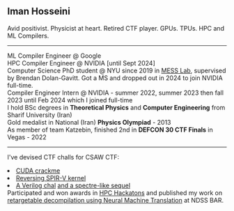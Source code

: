 ## Iman Hosseini
Avid positivist. Physicist at heart. Retired CTF player. GPUs. TPUs. HPC and ML Compilers.
_________________
ML Compiler Engineer @ Google </br>
HPC Compiler Engineer @ NVIDIA [until Sept 2024] </br>
Computer Science PhD student @ NYU since 2019 in [MESS Lab](https://messlab.moyix.net/), supervised by Brendan Dolan-Gavitt. Got a MS and dropped out in 2024 to join NVIDIA full-time. </br>
Compiler Engineer Intern @ NVIDIA - summer 2022, summer 2023 then fall 2023 until Feb 2024 which I joined full-time </br>
I hold BSc degrees in **Theoretical Physics** and **Computer Engineering** from Sharif University (Iran) </br>
Gold medalist in National (Iran) **Physics Olympiad** - 2013 </br> 
As member of team Katzebin, finished 2nd in **DEFCON 30 CTF Finals** in Vegas - 2022 </br>
_________________
I've devised CTF challs for CSAW CTF:
<li><a href="https://blog.osiris.cyber.nyu.edu/2020/12/01/cuda-reversing/">CUDA crackme</li>
<li><a href="https://github.com/osirislab/CSAW-CTF-2021-Finals/tree/main/rev/glootie">Reversing SPIR-V kernel</li> 
<li><a href="https://github.com/osirislab/CSAW-CTF-2021-Quals/tree/main/rev/ncore">A Verilog chal</a> <a href="https://github.com/osirislab/CSAW-CTF-2021-Finals/tree/main/rev/sfc">and a spectre-like sequel</a></li> 
Participated and won awards in <a href="https://community.arm.com/arm-community-blogs/b/high-performance-computing-blog/posts/aws-arm-ahug-hpc-cloud-hackathon">HPC Hackatons</a> and published my work on <a href="https://www.ndss-symposium.org/ndss-paper/auto-draft-298/">retargetable decompilation using Neural Machine Translation</a> at NDSS BAR. 
